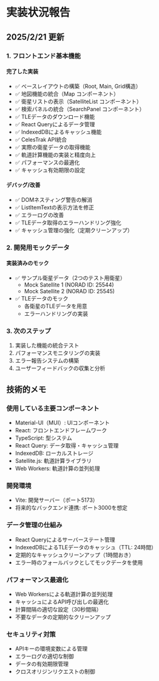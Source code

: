 # 実装状況報告

## 2025/2/21 更新

### 1. フロントエンド基本機能

#### 完了した実装
- ✅ ベースレイアウトの構築（Root, Main, Grid構造）
- ✅ 地図機能の統合（Map コンポーネント）
- ✅ 衛星リストの表示（SatelliteList コンポーネント）
- ✅ 検索パネルの統合（SearchPanel コンポーネント）
- ✅ TLEデータのダウンロード機能
- ✅ React Queryによるデータ管理
- ✅ IndexedDBによるキャッシュ機能
- ✅ CelesTrak API統合
- ✅ 実際の衛星データの取得機能
- ✅ 軌道計算機能の実装と精度向上
- ✅ パフォーマンスの最適化
- ✅ キャッシュ有効期限の設定

#### デバッグ/改善
- ✅ DOMネスティング警告の解消
- ✅ ListItemTextの表示方法を修正
- ✅ エラーログの改善
- ✅ TLEデータ取得のエラーハンドリング強化
- ✅ キャッシュ管理の強化（定期クリーンアップ）

### 2. 開発用モックデータ

#### 実装済みのモック
- ✅ サンプル衛星データ（2つのテスト用衛星）
  - Mock Satellite 1 (NORAD ID: 25544)
  - Mock Satellite 2 (NORAD ID: 25545)
- ✅ TLEデータのモック
  - 各衛星のTLEデータを用意
  - エラーハンドリングの実装

### 3. 次のステップ
1. 実装した機能の統合テスト
2. パフォーマンスモニタリングの実装
3. エラー報告システムの構築
4. ユーザーフィードバックの収集と分析

## 技術的メモ

### 使用している主要コンポーネント
- Material-UI（MUI）: UIコンポーネント
- React: フロントエンドフレームワーク
- TypeScript: 型システム
- React Query: データ取得・キャッシュ管理
- IndexedDB: ローカルストレージ
- Satellite.js: 軌道計算ライブラリ
- Web Workers: 軌道計算の並列処理

### 開発環境
- Vite: 開発サーバー（ポート5173）
- 将来的なバックエンド連携: ポート3000を想定

### データ管理の仕組み
- React Queryによるサーバーステート管理
- IndexedDBによるTLEデータのキャッシュ（TTL: 24時間）
- 定期的なキャッシュクリーンアップ（1時間おき）
- エラー時のフォールバックとしてモックデータを使用

### パフォーマンス最適化
- Web Workersによる軌道計算の並列処理
- キャッシュによるAPI呼び出しの最適化
- 計算間隔の適切な設定（30秒間隔）
- 不要なデータの定期的なクリーンアップ

### セキュリティ対策
- APIキーの環境変数による管理
- エラーログの適切な制御
- データの有効期限管理
- クロスオリジンリクエストの制御
